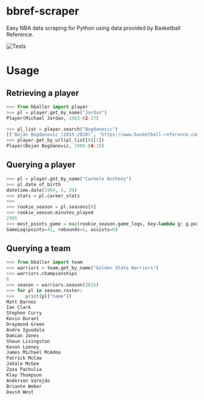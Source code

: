 # bbref-scraper
Easy NBA data scraping for Python using data provided by Basketball Reference.

![Tests](https://github.com/wasmachien75/bbref-scraper/workflows/Tests/badge.svg?branch=master)

# Usage

## Retrieving a player
```python
>>> from bballer import player
>>> pl = player.get_by_name("Jordan")
Player(Michael Jordan, 1963-02-17)

>>> pl_list = player.search("Bogdanovic")
[('Bojan Bogdanović (2015-2020)', 'https://www.basketball-reference.com/players/b/bogdabo02.html'), ('Bogdan Bogdanović (2018-2020)', 'https://www.basketball-reference.com/players/b/bogdabo01.html')]
>>> player.get_by_url(pl_list[0][1])
Player(Bojan Bogdanović, 1989-04-18)
```

## Querying a player
```python
>>> pl = player.get_by_name("Carmelo Anthony")
>>> pl.date_of_birth
datetime.date(1984, 5, 29)
>>> stats = pl.career_stats
>>>
>>> rookie_season = pl.seasons[0]
>>> rookie_season.minutes_played
2995
>>> most_points_game = max(rookie_season.game_logs, key=lambda g: g.points)
GameLog(points=41, rebounds=5, assists=0)
```

## Querying a team
```python
>>> from bballer import team
>>> warriors = team.get_by_name("Golden State Warriors")
>>> warriors.championships
6
>>> season = warriors.season(2015)
>>> for pl in season.roster:
>>>    print(pl["name"])
Matt Barnes
Ian Clark
Stephen Curry
Kevin Durant
Draymond Green
Andre Iguodala
Damian Jones
Shaun Livingston
Kevon Looney
James Michael McAdoo
Patrick McCaw
JaVale McGee
Zaza Pachulia
Klay Thompson
Anderson Varejão
Briante Weber
David West
```

